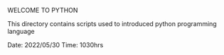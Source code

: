WELCOME TO PYTHON

This directory contains scripts used to introduced python programming language

Date: 2022/05/30
Time: 1030hrs
